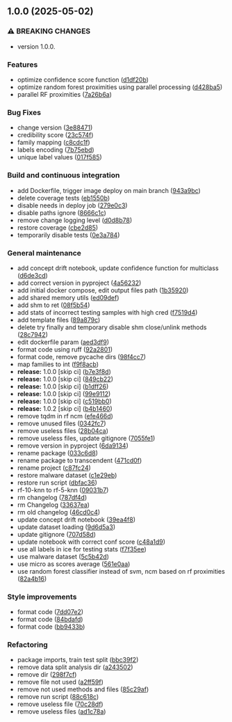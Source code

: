 ## 1.0.0 (2025-05-02)

### ⚠ BREAKING CHANGES

* version 1.0.0.

### Features

* optimize confidence score function ([d1df20b](https://github.com/Malware-Concept-Drift-Detection/transcendent-multiclass/commit/d1df20bf5a67b9d8ba9c59f20e29f9f8cc335b7a))
* optimize random forest proximities using parallel processing ([d428ba5](https://github.com/Malware-Concept-Drift-Detection/transcendent-multiclass/commit/d428ba5362d9ffd0a54876768f93315199a13999))
* parallel RF proximities ([7a26b6a](https://github.com/Malware-Concept-Drift-Detection/transcendent-multiclass/commit/7a26b6a6e66db31e07dde0bdddc69550ee98c4bf))

### Bug Fixes

* change version ([3e88471](https://github.com/Malware-Concept-Drift-Detection/transcendent-multiclass/commit/3e88471611e927088f5f1fdc8eb0953a1298df16))
* credibility score ([23c574f](https://github.com/Malware-Concept-Drift-Detection/transcendent-multiclass/commit/23c574fa085af9878d83b066ec294ee9057419a8))
* family mapping ([c8cdc1f](https://github.com/Malware-Concept-Drift-Detection/transcendent-multiclass/commit/c8cdc1f21a76f9d6b99cffad7b400872cd6ab011))
* labels encoding ([7b75ebd](https://github.com/Malware-Concept-Drift-Detection/transcendent-multiclass/commit/7b75ebdaa600dc0889ff58033d8818ce772bbcc0))
* unique label values ([017f585](https://github.com/Malware-Concept-Drift-Detection/transcendent-multiclass/commit/017f585df05f8bcc8be7868d505202457da74620))

### Build and continuous integration

* add Dockerfile, trigger image deploy on main branch ([943a9bc](https://github.com/Malware-Concept-Drift-Detection/transcendent-multiclass/commit/943a9bcf0d2a0d6e8e917b6dca45b2fcbf9c0c53))
* delete coverage tests ([eb1550b](https://github.com/Malware-Concept-Drift-Detection/transcendent-multiclass/commit/eb1550b522af5e911b34f255fe2771fca9708622))
* disable needs in deploy job ([279e0c3](https://github.com/Malware-Concept-Drift-Detection/transcendent-multiclass/commit/279e0c307cadc158f615f3b4dc1bafec59ed4293))
* disable paths ignore ([8666c1c](https://github.com/Malware-Concept-Drift-Detection/transcendent-multiclass/commit/8666c1c646ab79b27df0adae58f8cc083d390279))
* remove change logging level ([d0d8b78](https://github.com/Malware-Concept-Drift-Detection/transcendent-multiclass/commit/d0d8b7835a62a8f3a3207f4175499a64917c17c3))
* restore coverage ([cbe2d85](https://github.com/Malware-Concept-Drift-Detection/transcendent-multiclass/commit/cbe2d85abeeb754524ccc98f97ea1faf159a8595))
* temporarily disable tests ([0e3a784](https://github.com/Malware-Concept-Drift-Detection/transcendent-multiclass/commit/0e3a784ece7e0028baedbd5e085523f530fa32b4))

### General maintenance

* add concept drift notebook, update confidence function for multiclass ([d6de3cd](https://github.com/Malware-Concept-Drift-Detection/transcendent-multiclass/commit/d6de3cd61b9a1ff0a1cae6d9e1beb09ee672cd58))
* add correct version in pyproject ([4a56232](https://github.com/Malware-Concept-Drift-Detection/transcendent-multiclass/commit/4a56232fb0e5199673f7b8afefe2ca38d60355fc))
* add initial docker compose, edit output files path ([1b35920](https://github.com/Malware-Concept-Drift-Detection/transcendent-multiclass/commit/1b359203a483a5f0aa9d1c1b17df67c25449ca93))
* add shared memory utils ([ed09def](https://github.com/Malware-Concept-Drift-Detection/transcendent-multiclass/commit/ed09def985763a3ac1e4f16a6eca5d6ce7929a27))
* add shm to ret ([08f5b54](https://github.com/Malware-Concept-Drift-Detection/transcendent-multiclass/commit/08f5b5479dd0e26615fc7f6660bd49c83b083713))
* add stats of incorrect testing samples with high cred ([f7519d4](https://github.com/Malware-Concept-Drift-Detection/transcendent-multiclass/commit/f7519d40de29f9afdf720e9827570c02b39a4488))
* add template files ([89a879c](https://github.com/Malware-Concept-Drift-Detection/transcendent-multiclass/commit/89a879c10cae2eb6bce4b98486768a8b899d38b3))
* delete try finally and temporary disable shm close/unlink methods ([28c7942](https://github.com/Malware-Concept-Drift-Detection/transcendent-multiclass/commit/28c794229170a68b2019c59a50e2227f6860addf))
* edit dockerfile param ([aed3df9](https://github.com/Malware-Concept-Drift-Detection/transcendent-multiclass/commit/aed3df9e43a2549929d9cab81f2c8a7f3e1608d4))
* format code using ruff ([92a2801](https://github.com/Malware-Concept-Drift-Detection/transcendent-multiclass/commit/92a2801cb1b8ecdfd8e7d0c58d50a8f685904d80))
* format code, remove pycache dirs ([98f4cc7](https://github.com/Malware-Concept-Drift-Detection/transcendent-multiclass/commit/98f4cc75293f11bd6325542dbf0157734765e6fc))
* map families to int ([f9f8acb](https://github.com/Malware-Concept-Drift-Detection/transcendent-multiclass/commit/f9f8acb73137674e26781ed96ac358549f449671))
* **release:** 1.0.0 [skip ci] ([b7e3f8d](https://github.com/Malware-Concept-Drift-Detection/transcendent-multiclass/commit/b7e3f8d95a612486b8cbfd0523d77f0b58481b21))
* **release:** 1.0.0 [skip ci] ([849cb22](https://github.com/Malware-Concept-Drift-Detection/transcendent-multiclass/commit/849cb22efcf2a7d575cc2f9441fe5702cb171149))
* **release:** 1.0.0 [skip ci] ([b1dff26](https://github.com/Malware-Concept-Drift-Detection/transcendent-multiclass/commit/b1dff26d7350096fb50e53e46585aa90a552b7f0))
* **release:** 1.0.0 [skip ci] ([99e9112](https://github.com/Malware-Concept-Drift-Detection/transcendent-multiclass/commit/99e91127ac704ba1d76e7bcd6958370ed5af04ef))
* **release:** 1.0.0 [skip ci] ([c519bb0](https://github.com/Malware-Concept-Drift-Detection/transcendent-multiclass/commit/c519bb057b5219cfb7130ad5df95e8a22a3dab67))
* **release:** 1.0.2 [skip ci] ([b4b1460](https://github.com/Malware-Concept-Drift-Detection/transcendent-multiclass/commit/b4b1460586f5782d04694432f74cbeaf86f14a4a))
* remove tqdm in rf ncm ([efe466d](https://github.com/Malware-Concept-Drift-Detection/transcendent-multiclass/commit/efe466d152e3e873dfcd47beb08e6f75b84c002f))
* remove unused files ([0342fc7](https://github.com/Malware-Concept-Drift-Detection/transcendent-multiclass/commit/0342fc798de586e04c1504b8c78b89245194d33a))
* remove useless files ([28b04ca](https://github.com/Malware-Concept-Drift-Detection/transcendent-multiclass/commit/28b04cada7f13a92216a32f10bb837ffb924318d))
* remove useless files, update gitignore ([7055fe1](https://github.com/Malware-Concept-Drift-Detection/transcendent-multiclass/commit/7055fe1c9d30e98ceeda38c715190b43dd624fcd))
* remove version in pyproject ([6da9134](https://github.com/Malware-Concept-Drift-Detection/transcendent-multiclass/commit/6da9134cfbbc5bf722db593f9905556674713c12))
* rename package ([033c6d8](https://github.com/Malware-Concept-Drift-Detection/transcendent-multiclass/commit/033c6d84c7cb3dc88bcd81e01c96c6992d9f38e2))
* rename package to transcendent ([471cd0f](https://github.com/Malware-Concept-Drift-Detection/transcendent-multiclass/commit/471cd0f3c650b18cbe580e024655e977144d8d17))
* rename project ([c87fc24](https://github.com/Malware-Concept-Drift-Detection/transcendent-multiclass/commit/c87fc240c72d79f796142519f2ac4a8188eeb8bb))
* restore malware dataset ([c1e29eb](https://github.com/Malware-Concept-Drift-Detection/transcendent-multiclass/commit/c1e29eb69dbe7c5f64898d6a5fb2e67bae68bfe3))
* restore run script ([dbfac36](https://github.com/Malware-Concept-Drift-Detection/transcendent-multiclass/commit/dbfac36d6ff5b1945a053f480932002036b059f6))
* rf-10-knn to rf-5-knn ([09031b7](https://github.com/Malware-Concept-Drift-Detection/transcendent-multiclass/commit/09031b7944c7f827c280a3cc5f27559f13b81d38))
* rm changelog ([787df4d](https://github.com/Malware-Concept-Drift-Detection/transcendent-multiclass/commit/787df4db92e90872d983ad3e98b71964f144fc7b))
* rm Changelog ([33637ea](https://github.com/Malware-Concept-Drift-Detection/transcendent-multiclass/commit/33637ea07382737409fc5ce1c1bb2fbb3099136c))
* rm old changelog ([46cd0c4](https://github.com/Malware-Concept-Drift-Detection/transcendent-multiclass/commit/46cd0c4e3fa390697c4d00df20597aa80f423be3))
* update concept drift notebook ([39ea4f8](https://github.com/Malware-Concept-Drift-Detection/transcendent-multiclass/commit/39ea4f8a0f0965ad88a20799aa256c84552155ea))
* update dataset loading ([9d6d5a3](https://github.com/Malware-Concept-Drift-Detection/transcendent-multiclass/commit/9d6d5a39c4567e04f6ba8f5a80e43af4d80cd7f7))
* update gitignore ([707d58d](https://github.com/Malware-Concept-Drift-Detection/transcendent-multiclass/commit/707d58d96de4cbadd463163db6166997ea518d50))
* update notebook with correct conf score ([c48a1d9](https://github.com/Malware-Concept-Drift-Detection/transcendent-multiclass/commit/c48a1d98b6d303ec0b564de6081700d39c0397b4))
* use all labels in ice for testing stats ([f7f35ee](https://github.com/Malware-Concept-Drift-Detection/transcendent-multiclass/commit/f7f35eeff186f7d64a3416948ce6405424641486))
* use malware dataset ([5c5b42d](https://github.com/Malware-Concept-Drift-Detection/transcendent-multiclass/commit/5c5b42d2579c39eb1e45e3ad3679686ce398e26b))
* use micro as scores average ([561e0aa](https://github.com/Malware-Concept-Drift-Detection/transcendent-multiclass/commit/561e0aa3cddaa3809448e11bdf0d038c4f6b0c2d))
* use random forest classifier instead of svm, ncm based on rf proximities ([82a4b16](https://github.com/Malware-Concept-Drift-Detection/transcendent-multiclass/commit/82a4b166b5bfe90158e27b32aeb5766afe228511))

### Style improvements

* format code ([7dd07e2](https://github.com/Malware-Concept-Drift-Detection/transcendent-multiclass/commit/7dd07e2b117206614d40cd3810c1a2fe15cf1377))
* format code ([84bdafd](https://github.com/Malware-Concept-Drift-Detection/transcendent-multiclass/commit/84bdafdb9e4109aeb9968af0f2fd53dfef4fa706))
* format code ([bb9433b](https://github.com/Malware-Concept-Drift-Detection/transcendent-multiclass/commit/bb9433bf67888fbd524e06525ea043604fba376e))

### Refactoring

* package imports, train test split ([bbc39f2](https://github.com/Malware-Concept-Drift-Detection/transcendent-multiclass/commit/bbc39f2b2d5fc800999ac5735078e7b6f5fbdea6))
* remove data split analysis dir ([a243502](https://github.com/Malware-Concept-Drift-Detection/transcendent-multiclass/commit/a24350251c883363473c0da678e5e27f050adada))
* remove dir ([298f7cf](https://github.com/Malware-Concept-Drift-Detection/transcendent-multiclass/commit/298f7cfea3d91d13bc7919539b5c3cc53755318f))
* remove file not used ([a2ff59f](https://github.com/Malware-Concept-Drift-Detection/transcendent-multiclass/commit/a2ff59f610dfda1729e91c47544dfc37dc81e9a0))
* remove not used methods and files ([85c29af](https://github.com/Malware-Concept-Drift-Detection/transcendent-multiclass/commit/85c29af7e6900b54a7849a15072832f46b4569a0))
* remove run script ([88c618c](https://github.com/Malware-Concept-Drift-Detection/transcendent-multiclass/commit/88c618cfd587630bfc30e87385ef5d3c9fc3913e))
* remove useless file ([70c28df](https://github.com/Malware-Concept-Drift-Detection/transcendent-multiclass/commit/70c28dfbd1cb8cbd7e322025afcf737f7121bbc8))
* remove useless files ([ad1c78a](https://github.com/Malware-Concept-Drift-Detection/transcendent-multiclass/commit/ad1c78ae07cfddf8fcc26444a0996757bc4805bd))
